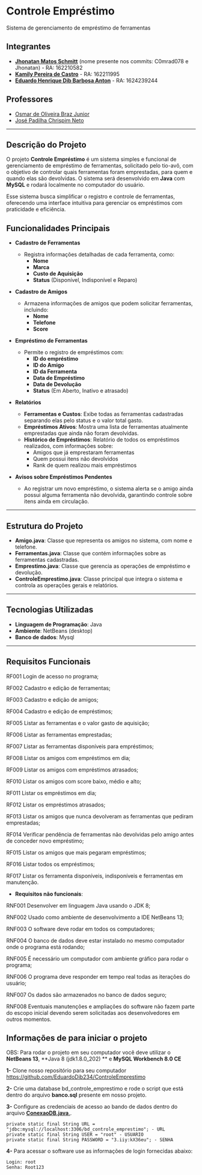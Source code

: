 # **Controle Empréstimo**

Sistema de gerenciamento de empréstimo de ferramentas

## **Integrantes**

- <a href="https://github.com/C0mrad078" title="integrante">**Jhonatan Matos Schmitt**</a></td> (nome presente nos commits: C0mrad078 e Jhonatan) - RA: 162210582
- <a href="https://github.com/kamillyengenharia" title="integrante">**Kamily Pereira de Castro**</a></td> - RA: 162211995
- <a href="https://github.com/EduardoDib234" title="integrante">**Eduardo Henrique Dib Barbosa Anton**</a></td> - RA: 1624239244

## **Professores**

- <a href="https://github.com/osmarbraz" title="Professor">Osmar de Oliveira Braz Junior</a></td>
- <a href="https://github.com/chrispimjose" title="Professor">José Padilha Chrispim Neto</a></td>

---

## **Descrição do Projeto**

O projeto **Controle Empréstimo** é um sistema simples e funcional de gerenciamento de empréstimo de ferramentas, solicitado pelo tio-avô, com o objetivo de controlar quais ferramentas foram emprestadas, para quem e quando elas são devolvidas. O sistema será desenvolvido em **Java** com **MySQL** e rodará localmente no computador do usuário.

Esse sistema busca simplificar o registro e controle de ferramentas, oferecendo uma interface intuitiva para gerenciar os empréstimos com praticidade e eficiência.

## **Funcionalidades Principais**

- **Cadastro de Ferramentas**
  - Registra informações detalhadas de cada ferramenta, como:
    - **Nome**
    - **Marca**
    - **Custo de Aquisição**
    - **Status** (Disponível, Indisponível e Reparo)

- **Cadastro de Amigos**
  - Armazena informações de amigos que podem solicitar ferramentas, incluindo:
    - **Nome**
    - **Telefone**
    - **Score**

- **Empréstimo de Ferramentas**
  - Permite o registro de empréstimos com:
    - **ID do empréstimo**
    - **ID do Amigo**
    - **ID da Ferramenta**
    - **Data de Empréstimo**
    - **Data de Devolução**
    - **Status** (Em Aberto, Inativo e atrasado)

- **Relatórios**
  - **Ferramentas e Custos**: Exibe todas as ferramentas cadastradas separando elas pelo status e o valor total gasto.
  - **Empréstimos Ativos**: Mostra uma lista de ferramentas atualmente emprestadas que ainda não foram devolvidas.
  - **Histórico de Empréstimos**: Relatório de todos os empréstimos realizados, com informações sobre:
    - Amigos que já emprestaram ferramentas
    - Quem possui itens não devolvidos
    - Rank de quem realizou mais empréstimos

- **Avisos sobre Empréstimos Pendentes**
  - Ao registrar um novo empréstimo, o sistema alerta se o amigo ainda possui alguma ferramenta não devolvida, garantindo controle sobre itens ainda em circulação.

---

## **Estrutura do Projeto**

- **Amigo.java**: Classe que representa os amigos no sistema, com nome e telefone.
- **Ferramentas.java**: Classe que contém informações sobre as ferramentas cadastradas.
- **Emprestimo.java**: Classe que gerencia as operações de empréstimo e devolução.
- **ControleEmprestimo.java**: Classe principal que integra o sistema e controla as operações gerais e relatórios.

---

## **Tecnologias Utilizadas**

- **Linguagem de Programação**: Java
- **Ambiente**: NetBeans (desktop)
- **Banco de dados**: Mysql

---
## **Requisitos Funcionais**

RF001 Login de acesso no programa;

RF002 Cadastro e edição de ferramentas;

RF003 Cadastro e edição de amigos;

RF004 Cadastro e edição de empréstimos;

RF005 Listar as ferramentas e o valor gasto de aquisição;

RF006 Listar as ferramentas emprestadas;

RF007 Listar as ferramentas disponíveis para empréstimos;

RF008 Listar os amigos com empréstimos em dia;

RF009 Listar os amigos com empréstimos atrasados;

RF010 Listar os amigos com score baixo, médio e alto;

RF011 Listar os empréstimos em dia;

RF012 Listar os empréstimos atrasados;

RF013 Listar os amigos que nunca devolveram as ferramentas que pediram emprestadas;

RF014 Verificar pendência de ferramentas não devolvidas pelo amigo antes de conceder novo empréstimo;

RF015 Listar os amigos que mais pegaram empréstimos;

RF016 Listar todos os empréstimos;

RF017 Listar os ferramenta disponíveis, indisponíveis e ferramentas em manutenção.


- **Requisitos não funcionais**:

RNF001 Desenvolver em linguagem Java usando o JDK 8;

RNF002 Usado como ambiente de desenvolvimento a IDE NetBeans 13;

RNF003 O software deve rodar em todos os computadores;

RNF004 O banco de dados deve estar instalado no mesmo computador onde o programa está rodando;

RNF005 É necessário um computador com ambiente gráfico para rodar o programa;

RNF006 O programa deve responder em tempo real todas as iterações do usuário;

RNF007 Os dados são armazenados no banco de dados seguro;

RNF008 Eventuais manutenções e ampliações do software não fazem parte do escopo inicial devendo serem solicitadas aos desenvolvedores em outros momentos.


## **Informações de para iniciar o projeto**
OBS: Para rodar o projeto em seu computador você deve utilizar o **NetBeans 13**, **Java 8 (jdk1.8.0_202) ** e **MySQL Workbench 8.0 CE** 

**1-** Clone nosso repositório para seu computador https://github.com/EduardoDib234/ControleEmprestimo

**2-** Crie uma database bd_controle_emprestimo e rode o script que está dentro do arquivo **banco.sql** presente em nosso projeto.

**3-** Configure as credenciais de acesso ao bando de dados dentro do arquivo <a href="https://github.com/EduardoDib234/ControleEmprestimo/blob/main/src/main/java/dao/ConexaoDB.java" title="Professor">**ConexaoDB.java**.</a></td>.
    
    private static final String URL = "jdbc:mysql://localhost:3306/bd_controle_emprestimo"; - URL
    private static final String USER = "root" - USUARIO
    private static final String PASSWORD = "3.iiy:kX36eu"; - SENHA

**4-** Para acessar o software use as informações de login fornecidas abaixo:

    Login: root  
    Senha: Root123
